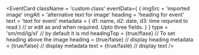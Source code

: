 <EventCard
    className = 'custom class'
    eventData={
        {
            imgSrc = 'imported image'
            imgAlt = 'alternative text for image'
            heading = 'heading for event'
            text = 'text for event'
            metadata = {
                        d1: name,
                        d2: date,
                        d3: time requried to read
            }
            // or edit as and when required. Upto three fields.
        }
    }
    type = 'sm/md/lg/xl' // by default it is md
    headingTop = {true/flase} // To set heading above the image
    heading = {true/false} // display heading
    metadata = {true/false} // display metadata
    text = {true/fasle} // display text
/>

<!-- use custom class to override css -->